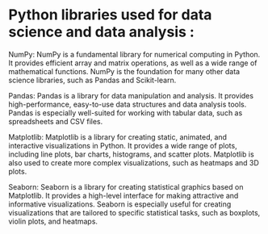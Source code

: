 #  Python libraries used for data science and data analysis : 
NumPy: NumPy is a fundamental library for numerical computing in Python. It provides efficient array and matrix operations, as well as a wide range of mathematical functions. NumPy is the foundation for many other data science libraries, such as Pandas and Scikit-learn.

Pandas: Pandas is a library for data manipulation and analysis. It provides high-performance, easy-to-use data structures and data analysis tools. Pandas is especially well-suited for working with tabular data, such as spreadsheets and CSV files.

Matplotlib: Matplotlib is a library for creating static, animated, and interactive visualizations in Python. It provides a wide range of plots, including line plots, bar charts, histograms, and scatter plots. Matplotlib is also used to create more complex visualizations, such as heatmaps and 3D plots.

Seaborn: Seaborn is a library for creating statistical graphics based on Matplotlib. It provides a high-level interface for making attractive and informative visualizations. Seaborn is especially useful for creating visualizations that are tailored to specific statistical tasks, such as boxplots, violin plots, and heatmaps.
